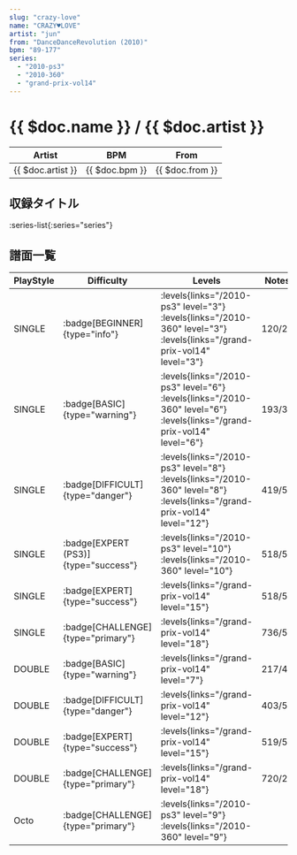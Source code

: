 ```yaml
---
slug: "crazy-love"
name: "CRAZY♥LOVE"
artist: "jun"
from: "DanceDanceRevolution (2010)"
bpm: "89-177"
series:
  - "2010-ps3"
  - "2010-360"
  - "grand-prix-vol14"
---
```


# {{ $doc.name }} / {{ $doc.artist }}

|Artist|BPM|From|
|------|---|----|
|{{ $doc.artist }}|{{ $doc.bpm }}|{{ $doc.from }}|

## 収録タイトル

:series-list{:series="series"}

## 譜面一覧

|PlayStyle|Difficulty|Levels|Notes|Movie|
|---------|----------|------|-----|-----|
|SINGLE| :badge[BEGINNER]{type="info"}| :levels{links="/2010-ps3" level="3"} :levels{links="/2010-360" level="3"} :levels{links="/grand-prix-vol14" level="3"}|120/21||
|SINGLE| :badge[BASIC]{type="warning"}| :levels{links="/2010-ps3" level="6"} :levels{links="/2010-360" level="6"} :levels{links="/grand-prix-vol14" level="6"}|193/31||
|SINGLE| :badge[DIFFICULT]{type="danger"}| :levels{links="/2010-ps3" level="8"} :levels{links="/2010-360" level="8"} :levels{links="/grand-prix-vol14" level="12"}|419/52||
|SINGLE| :badge[EXPERT (PS3)]{type="success"}| :levels{links="/2010-ps3" level="10"} :levels{links="/2010-360" level="10"}|518/54||
|SINGLE| :badge[EXPERT]{type="success"}| :levels{links="/grand-prix-vol14" level="15"}|518/53||
|SINGLE| :badge[CHALLENGE]{type="primary"}| :levels{links="/grand-prix-vol14" level="18"}|736/55||
|DOUBLE| :badge[BASIC]{type="warning"}| :levels{links="/grand-prix-vol14" level="7"}|217/46||
|DOUBLE| :badge[DIFFICULT]{type="danger"}| :levels{links="/grand-prix-vol14" level="12"}|403/58||
|DOUBLE| :badge[EXPERT]{type="success"}| :levels{links="/grand-prix-vol14" level="15"}|519/56||
|DOUBLE| :badge[CHALLENGE]{type="primary"}| :levels{links="/grand-prix-vol14" level="18"}|720/29||
|Octo| :badge[CHALLENGE]{type="primary"}| :levels{links="/2010-ps3" level="9"} :levels{links="/2010-360" level="9"}|||
